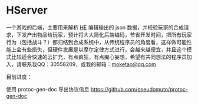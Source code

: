 # HServer

一个游戏的后端，主要用来解析 [HE](https://github.com/moketao/HEditor) 编辑输出的 json 数据，并校验玩家的合成请求，下发产出物品给玩家，预计将大大简化后端编码，节省开发时间，把所有玩家行为（包括战斗？）都归结到合成系统中，从传统程序员的角度看，这样做可能性能上会有些损失，但硬件发展是以摩尔定律方式进行，会越来越便宜，并且这个模式比较适合快速的云扩充，有点疯狂，有点痴心妄想，希望有共同想法的程序员加入，请联系我QQ：30558209，或我的邮箱：moketao@qq.com


目前进度：


使用 protoc-gen-doc 导出协议信息
https://github.com/pseudomuto/protoc-gen-doc
